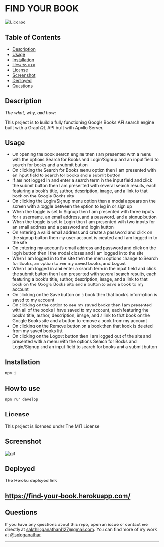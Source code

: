 # FIND YOUR BOOK

[![License](https://img.shields.io/badge/License-MIT-yellow.svg)](https://opensource.org/licenses/MIT)

## Table of Contents

* [Description](#description)
* [Usage](#usage)
* [Installation](#installation)
* [How to use](#how-to-use)
* [License](#license)
* [Screenshot](#screenshot)
* [Deployed](#deployed)
* [Questions](#questions)

## Description 
    
*The what, why, and how:* 
      
This project is to build a fully functioning Google Books API search engine built with a GraphQL API built with Apollo Server. 
## Usage

* On opening the book search engine then I am presented with a menu with the options Search for Books and Login/Signup and an input field to search for books and a submit button
* On clicking the Search for Books menu option
then I am presented with an input field to search for books and a submit button
* If am not logged in and enter a search term in the input field and click the submit button then I am presented with several search results, each featuring a book’s title, author, description, image, and a link to that book on the Google Books site
* On clicking the Login/Signup menu option
then a modal appears on the screen with a toggle between the option to log in or sign up
* When the toggle is set to Signup
then I am presented with three inputs for a username, an email address, and a password, and a signup button
* When the toggle is set to Login
then I am presented with two inputs for an email address and a password and login button
* On entering a valid email address and create a password and click on the signup button
then my user account is created and I am logged in to the site
* On entering my account’s email address and password and click on the login button
then I the modal closes and I am logged in to the site
* When I am logged in to the site
then the menu options change to Search for Books, an option to see my saved books, and Logout
* When I am logged in and enter a search term in the input field and click the submit button
then I am presented with several search results, each featuring a book’s title, author, description, image, and a link to that book on the Google Books site and a button to save a book to my account
* On clicking on the Save button on a book
then that book’s information is saved to my account
* On clicking on the option to see my saved books
then I am presented with all of the books I have saved to my account, each featuring the book’s title, author, description, image, and a link to that book on the Google Books site and a button to remove a book from my account
* On clicking on the Remove button on a book
then that book is deleted from my saved books list
* On clicking on the Logout button
then I am logged out of the site and presented with a menu with the options Search for Books and Login/Signup and an input field to search for books and a submit button
## Installation

  ```npm i```
  

## How to use

```npm run develop```

## License
  
This project is licensed under The MIT License

## Screenshot

![gif](./assets/googlebooks.gif)

## Deployed

The Heroku deployed link
## https://find-your-book.herokuapp.com/

## Questions

If you have any questions about this repo, open an issue or contact me directly at sakthiloganathan1127@gmail.com. You can find more of my work at [@sploganathan](https://github.com/sploganathan)

   
---

